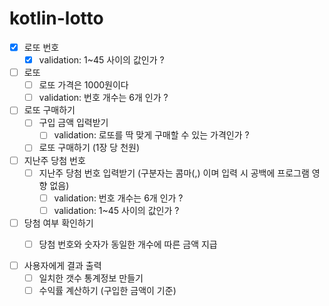 # kotlin-lotto


- [X] 로또 번호  
  - [X] validation: 1~45 사이의 값인가 ?  

- [ ] 로또
  - [ ] 로또 가격은 1000원이다
  - [ ] validation: 번호 개수는 6개 인가 ?  

- [ ] 로또 구매하기  
  - [ ] 구입 금액 입력받기  
    - [ ] validation: 로또를 딱 맞게 구매할 수 있는 가격인가 ?  
  - [ ] 로또 구매하기 (1장 당 천원)  

- [ ] 지난주 당첨 번호
  - [ ] 지난주 당첨 번호 입력받기 (구분자는 콤마(,) 이며 입력 시 공백에 프로그램 영향 없음)  
    - [ ] validation: 번호 개수는 6개 인가 ?  
    - [ ] validation: 1~45 사이의 값인가 ?  

- [ ] 당첨 여부 확인하기  
  - [ ] 당첨 번호와 숫자가 동일한 개수에 따른 금액 지급


- [ ] 사용자에게 결과 출력
  - [ ] 일치한 갯수 통계정보 만들기  
  - [ ] 수익률 계산하기 (구입한 금액이 기준)  
